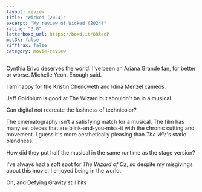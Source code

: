 ```yaml
---
layout: review
title: "Wicked (2024)"
excerpt: "My review of Wicked (2024)"
rating: "3.0"
letterboxd_url: https://boxd.it/8RlaeP
mst3k: false
rifftrax: false
category: movie-review
---
```


Cynthia Erivo deserves the world. I've been an Ariana Grande fan, for better or worse. Michelle Yeoh. Enough said.

I am happy for the Kristin Chenoweth and Idina Menzel cameos.

Jeff Goldblum is good at The Wizard but shouldn't be in a musical.

Can digital not recreate the lushness of technicolor?

The cinematography isn't a satisfying match for a musical. The film has many set pieces that are blink-and-you-miss-it with the chronic cutting and movement. I guess it's more aesthetically pleasing than <i>The Wiz</i>'s static blandness.

How did they put half the musical in the same runtime as the stage version?

I've always had a soft spot for <i>The Wizard of Oz</i>, so despite my misgivings about this movie, I enjoyed being in the world.

Oh, and Defying Gravity still hits
